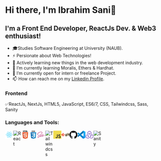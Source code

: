 # Hi there, I'm Ibrahim Sani👋

## I'm a Front End Developer, ReactJs Dev. & Web3 enthusiast!

- :mortar_board:Studies Software Engineering at University (NAUB).
- ⚡ Persionate about Web Technologies!
- 🔭 Actively learning new things in the web development industry.
- 🌱 I’m currently learning Moralis, Ethers & Hardhat.
- 🤔 I’m currently open for intern or freelance Project.
- 📫 How can reach me on my [Linkedin Profile](https://www.linkedin.com/in/ebrahim-sani).

### Frontend
:white_check_mark:ReactJs, NextJs, HTML5, JavaScript, ES6/7, CSS, Tailwindcss, Sass, Sanity

### Languages and Tools:

<img align="left" alt="React" width="26px" src="https://raw.githubusercontent.com/github/explore/80688e429a7d4ef2fca1e82350fe8e3517d3494d/topics/react/react.png" />
<img align="left" alt="React" width="26px" src="https://cdn.auth0.com/blog/logos/nextjs-logo.png" />
<img align="left" alt="HTML5" width="26px" src="https://raw.githubusercontent.com/github/explore/80688e429a7d4ef2fca1e82350fe8e3517d3494d/topics/html/html.png" />
<img align="left" alt="CSS3" width="26px" src="https://raw.githubusercontent.com/github/explore/80688e429a7d4ef2fca1e82350fe8e3517d3494d/topics/css/css.png" />
<img align="left" alt="Sass" width="26px" src="https://raw.githubusercontent.com/github/explore/80688e429a7d4ef2fca1e82350fe8e3517d3494d/topics/sass/sass.png" />
<img align="left" alt="Tailwindcss" width="26px" src="https://miro.medium.com/max/450/1*9V4r2JpA02Jzu0Tro-i6hg.png" />
<img align="left" alt="JavaScript" width="26px" src="https://raw.githubusercontent.com/github/explore/80688e429a7d4ef2fca1e82350fe8e3517d3494d/topics/javascript/javascript.png" />
<img align="left" alt="Git" width="26px" src="https://raw.githubusercontent.com/github/explore/80688e429a7d4ef2fca1e82350fe8e3517d3494d/topics/git/git.png" />
<img align="left" alt="GitHub" width="26px" src="https://raw.githubusercontent.com/github/explore/78df643247d429f6cc873026c0622819ad797942/topics/github/github.png" />
<img align="left" alt="Visual Studio Code" width="26px" src="https://raw.githubusercontent.com/github/explore/80688e429a7d4ef2fca1e82350fe8e3517d3494d/topics/visual-studio-code/visual-studio-code.png" />
<img align="left" alt="Git" width="26px" src="https://raw.githubusercontent.com/github/explore/80688e429a7d4ef2fca1e82350fe8e3517d3494d/topics/redux/redux.png" />
<img align="left" alt="Sanity" width="26px" src="https://avatars.githubusercontent.com/u/17177659?s=280&v=4" />

<br />

